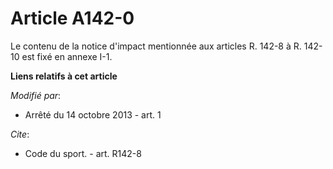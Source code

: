 # Article A142-0

Le contenu de la notice d'impact mentionnée aux articles R. 142-8 à R. 142-10 est fixé en annexe I-1.

**Liens relatifs à cet article**

_Modifié par_:

  - Arrêté du 14 octobre 2013 - art. 1

_Cite_:

  - Code du sport. - art. R142-8
